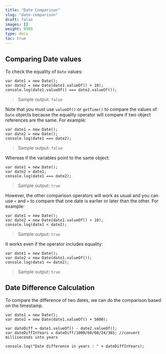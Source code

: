 ```yaml
---
title: "Date Comparison"
slug: "date-comparison"
draft: false
images: []
weight: 9980
type: docs
toc: true
---
```


## Comparing Date values
To check the equality of `Date` values:

    var date1 = new Date();
    var date2 = new Date(date1.valueOf() + 10);
    console.log(date1.valueOf() === date2.valueOf());

> Sample output: `false`

Note that you must use `valueOf()` or `getTime()` to compare the values of `Date` objects because the equality operator will compare if two object references are the same. For example:

    var date1 = new Date();
    var date2 = new Date();
    console.log(date1 === date2);

> Sample output: `false`

Whereas if the variables point to the same object:

    var date1 = new Date();
    var date2 = date1;
    console.log(date1 === date2);

> Sample output: `true`

However, the other comparison operators will work as usual and you can use `<` and `>` to compare that one date is earlier or later than the other. For example:

    var date1 = new Date();
    var date2 = new Date(date1.valueOf() + 10);
    console.log(date1 < date2);

> Sample output: `true`

It works even if the operator includes equality:

    var date1 = new Date();
    var date2 = new Date(date1.valueOf());
    console.log(date1 <= date2);

> Sample output: `true`

## Date Difference Calculation
To compare the difference of two dates, we can do the comparison based on the timestamp.

    var date1 = new Date();
    var date2 = new Date(date1.valueOf() + 5000);
    
    var dateDiff = date1.valueOf() - date2.valueOf();
    var dateDiffInYears = dateDiff/1000/60/60/24/365; //convert milliseconds into years
    
    console.log("Date difference in years : " + dateDiffInYears);

